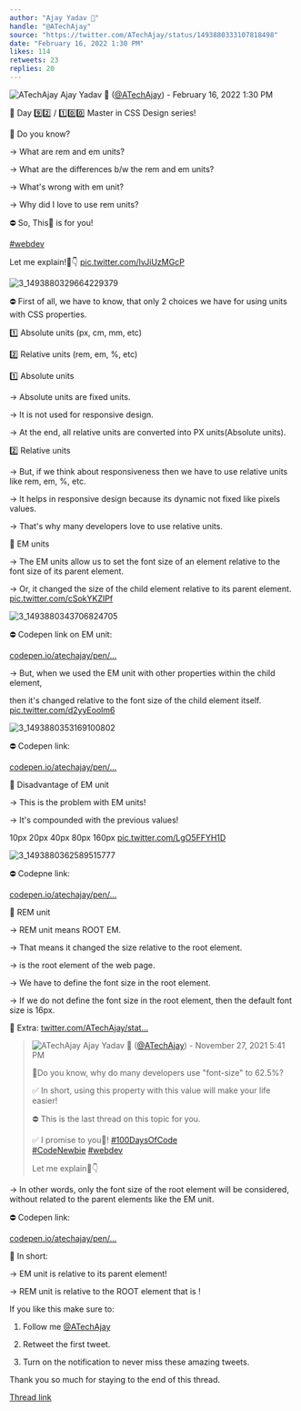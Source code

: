 ```yaml
---
author: "Ajay Yadav 🎯"
handle: "@ATechAjay"
source: "https://twitter.com/ATechAjay/status/1493880333107818498"
date: "February 16, 2022 1:30 PM"
likes: 114
retweets: 23
replies: 20
---
```

![ATechAjay](https://pbs.twimg.com/profile_images/1485567675111981057/mLsrcZdB_normal.jpg)
Ajay Yadav 🎯 ([@ATechAjay](https://twitter.com/ATechAjay)) - February 16, 2022 1:30 PM

💚 Day 9️⃣2️⃣ / 1️⃣0️⃣0️⃣ Master in CSS Design series!

🤔 Do you know?

→ What are rem and em units?

→ What are the differences b/w the rem and em units?

→ What's wrong with em unit?

→ Why did I love to use rem units?

⛔ So, This🧵 is for you!

[#webdev](https://twitter.com/hashtag/webdev) 

Let me explain!🧵👇 [pic.twitter.com/IvJiUzMGcP](https://twitter.com/ATechAjay/status/1493880333107818498/photo/1)

![3_1493880329664229379](https://pbs.twimg.com/media/FLtUPrKUcAM7KCC.jpg)

⛔  First of all, we have to know, that only 2 choices we have for using units with CSS properties.

1️⃣ Absolute units (px, cm, mm, etc)

2️⃣ Relative units (rem, em, %, etc)

1️⃣ Absolute units

→ Absolute units are fixed units.

→ It is not used for responsive design.

→ At the end, all relative units are converted into PX units(Absolute units).

2️⃣ Relative units

→ But, if we think about responsiveness then we have to use relative units like rem, em, %, etc.

→ It helps in responsive design because its dynamic not fixed like pixels values.

→ That's why many developers love to use relative units.

📌 EM units

→ The EM units allow us to set the font size of an element relative to the font size of its parent element.

→ Or, it changed the size of the child element relative to its parent element. [pic.twitter.com/cSokYKZIPf](https://twitter.com/ATechAjay/status/1493880348257632257/photo/1)

![3_1493880343706824705](https://pbs.twimg.com/media/FLtUQfeVcAE836k.png)

⛔ Codepen link on EM unit:

[codepen.io/atechajay/pen/…](https://codepen.io/atechajay/pen/MWOOmOO)

→ But, when we used the EM unit with other properties within the child element, 

then it's changed relative to the font size of the child element itself. [pic.twitter.com/d2yyEoolm6](https://twitter.com/ATechAjay/status/1493880357602488322/photo/1)

![3_1493880353169100802](https://pbs.twimg.com/media/FLtURCuUUAIOD_f.png)

⛔ Codepen link:

[codepen.io/atechajay/pen/…](https://codepen.io/atechajay/pen/KKyymov)

📌 Disadvantage of EM unit

→ This is the problem with EM units!

→ It's compounded with the previous values!

10px
20px 
40px
80px
160px [pic.twitter.com/LgO5FFYH1D](https://twitter.com/ATechAjay/status/1493880367505305600/photo/1)

![3_1493880362589515777](https://pbs.twimg.com/media/FLtURl0UcAEQTEU.jpg)

⛔ Codepne link:

[codepen.io/atechajay/pen/…](https://codepen.io/atechajay/pen/oNooWrv)

📌 REM unit

→ REM unit means ROOT EM.

→ That means it changed the size relative to the root element.

→ <HTML> is the root element of the web page.

→ We have to define the font size in the root element.

→ If we do not define the font size in the root element, then the default font size is 16px.

📌 Extra:
[twitter.com/ATechAjay/stat…](https://twitter.com/ATechAjay/status/1464590307345899527)

> ![ATechAjay](https://pbs.twimg.com/profile_images/1485567675111981057/mLsrcZdB_normal.jpg)
> Ajay Yadav 🎯 ([@ATechAjay](https://twitter.com/ATechAjay)) - November 27, 2021 5:41 PM
> 
> 
> 🤔Do you know, why do many developers use "font-size" to 62.5%?
> 
> ✅ In short, using this property with this value will make your life easier!
> 
> ⛔ This is the last thread on this topic for you.
> 
> ✅ I promise to you💯!
> [#100DaysOfCode](https://twitter.com/hashtag/100DaysOfCode)  
> [#CodeNewbie](https://twitter.com/hashtag/CodeNewbie)  [#webdev](https://twitter.com/hashtag/webdev)  
> 
> Let me explain🧵👇

→ In other words, only the font size of the root element will be considered, without related to the parent elements like the EM unit.

⛔ Codepen link:

[codepen.io/atechajay/pen/…](https://codepen.io/atechajay/pen/RwjjgGG)

💚 In short:

→ EM unit is relative to its parent element!

→ REM unit is relative to the ROOT element that is <HTML>!

If you like this make sure to:

1. Follow me [@ATechAjay](https://twitter.com/ATechAjay)
 
2. Retweet the first tweet.

3. Turn on the notification to never miss these amazing tweets.

Thank you so much for staying to the end of this thread.

[Thread link](https://twitter.com/ATechAjay/status/1493880333107818498)